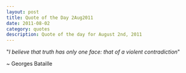 ```yaml
---
layout: post
title: Quote of the Day 2Aug2011
date: 2011-08-02
category: quotes
description: Quote of the day for August 2nd, 2011
---
```

<p>"<em>I believe that truth has only one face: that of a violent contradiction</em>"</p>
<p>~ Georges Bataille</p>

